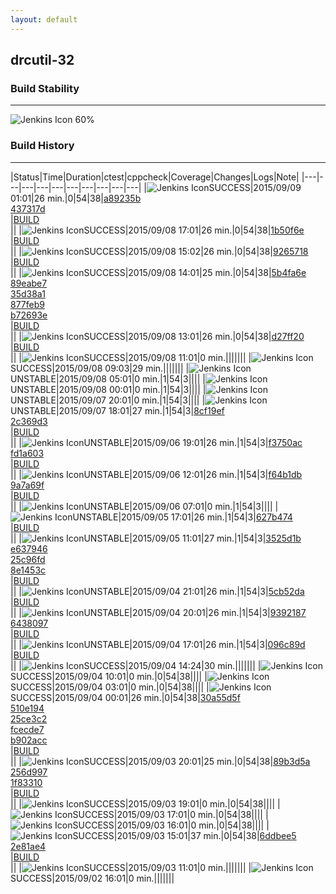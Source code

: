 ```yaml
---
layout: default
---
```

## drcutil-32
### Build Stability
___
![Jenkins Icon](http://jenkinshrg.github.io/images/48x48/health-60to79.png)
60%
  
### Build History
___
|Status|Time|Duration|<span class='badge'>ctest</span>|<span class='badge'>cppcheck</span>|Coverage|Changes|Logs|Note|
|---|---|---|---|---|---|---|---|---|---|
|![Jenkins Icon](http://jenkinshrg.github.io/images/24x24/blue.png)SUCCESS|2015/09/09 01:01|26 min.|0|54|38|[a89235b](https://github.com/jrl-umi3218/hmc2/commit/a89235bf7a5e10e382e87a9b6383ca20ddf407c1)<br>[437317d](https://github.com/jrl-umi3218/hmc2/commit/437317d70d081efb8f8a878f8711df9d2e7cc3d7)<br>|[BUILD](https://drive.google.com/file/d/0B54sHwaxmuM4ejFROFg5dWZOX0k/view?usp=drivesdk)<br>||
|![Jenkins Icon](http://jenkinshrg.github.io/images/24x24/blue.png)SUCCESS|2015/09/08 17:01|26 min.|0|54|38|[1b50f6e](https://github.com/fkanehiro/hrpsys-base/commit/1b50f6ec85ad798d21f72af8d57834ecd911a73f)<br>|[BUILD](https://drive.google.com/file/d/0B54sHwaxmuM4RFlLVktVN2pLSHM/view?usp=drivesdk)<br>||
|![Jenkins Icon](http://jenkinshrg.github.io/images/24x24/blue.png)SUCCESS|2015/09/08 15:02|26 min.|0|54|38|[9265718](https://github.com/jrl-umi3218/hrpsys-humanoid/commit/92657188e6b9d7b3e7c75dbe7a1d763e573dcb5a)<br>|[BUILD](https://drive.google.com/file/d/0B54sHwaxmuM4dWRXUGhRdVZ6Qm8/view?usp=drivesdk)<br>||
|![Jenkins Icon](http://jenkinshrg.github.io/images/24x24/blue.png)SUCCESS|2015/09/08 14:01|25 min.|0|54|38|[5b4fa6e](https://github.com/fkanehiro/hrpsys-base/commit/5b4fa6eb25a1056622d1c8c6a8e3814f6d69e3e3)<br>[89eabe7](https://github.com/fkanehiro/hrpsys-base/commit/89eabe7e29e4f16d9105f12f4e9115ba3cc5e525)<br>[35d38a1](https://github.com/fkanehiro/hrpsys-base/commit/35d38a1210a46be14e5a85e8a97c95e21ae3920d)<br>[877feb9](https://github.com/fkanehiro/hrpsys-base/commit/877feb92c4febaeeef34638c721b8c2d49f0963a)<br>[b72693e](https://github.com/fkanehiro/hrpsys-base/commit/b72693e15a8f55bfccf55d789e4fcdc6f82e118d)<br>|[BUILD](https://drive.google.com/file/d/0B54sHwaxmuM4ZHA1MlllM293b2c/view?usp=drivesdk)<br>||
|![Jenkins Icon](http://jenkinshrg.github.io/images/24x24/blue.png)SUCCESS|2015/09/08 13:01|26 min.|0|54|38|[d27ff20](https://github.com/jrl-umi3218/hrp2-drc/commit/d27ff2019f86fc94299dc0efd5fa48f72c39a588)<br>|[BUILD](https://drive.google.com/file/d/0B54sHwaxmuM4TlNGU2dMSjZoNGc/view?usp=drivesdk)<br>||
|![Jenkins Icon](http://jenkinshrg.github.io/images/24x24/blue.png)SUCCESS|2015/09/08 11:01|0 min.|||||||
|![Jenkins Icon](http://jenkinshrg.github.io/images/24x24/blue.png)SUCCESS|2015/09/08 09:03|29 min.|||||||
|![Jenkins Icon](http://jenkinshrg.github.io/images/24x24/yellow.png)UNSTABLE|2015/09/08 05:01|0 min.|1|54|3||||
|![Jenkins Icon](http://jenkinshrg.github.io/images/24x24/yellow.png)UNSTABLE|2015/09/08 00:01|0 min.|1|54|3||||
|![Jenkins Icon](http://jenkinshrg.github.io/images/24x24/yellow.png)UNSTABLE|2015/09/07 20:01|0 min.|1|54|3||||
|![Jenkins Icon](http://jenkinshrg.github.io/images/24x24/yellow.png)UNSTABLE|2015/09/07 18:01|27 min.|1|54|3|[8cf19ef](https://github.com/jrl-umi3218/hmc2/commit/8cf19ef8726d7e015eab74adcbd39fafce50eda2)<br>[2c369d3](https://github.com/jrl-umi3218/hrpsys-humanoid/commit/2c369d37c003c38a98bee51f75691a027400fa05)<br>|[BUILD](https://drive.google.com/file/d/0B54sHwaxmuM4RDFIM2VEbTdzRDA/view?usp=drivesdk)<br>||
|![Jenkins Icon](http://jenkinshrg.github.io/images/24x24/yellow.png)UNSTABLE|2015/09/06 19:01|26 min.|1|54|3|[f3750ac](https://github.com/fkanehiro/hrpsys-base/commit/f3750acc3c2b773f6a3c61736a6f74979fdc9ce0)<br>[fd1a603](https://github.com/fkanehiro/hrpsys-base/commit/fd1a603e381737974a77e7f509ac20355d1ea0fa)<br>|[BUILD](https://drive.google.com/file/d/0B54sHwaxmuM4MDdXclJiMWpHMTA/view?usp=drivesdk)<br>||
|![Jenkins Icon](http://jenkinshrg.github.io/images/24x24/yellow.png)UNSTABLE|2015/09/06 12:01|26 min.|1|54|3|[f64b1db](https://github.com/fkanehiro/hrpsys-base/commit/f64b1db2308e5f04a4a7c1fc285881f3d9ab9498)<br>[9a7a69f](https://github.com/fkanehiro/hrpsys-base/commit/9a7a69f05863dd7bb7f57b249470d3def3707aba)<br>|[BUILD](https://drive.google.com/file/d/0B54sHwaxmuM4cVhlZnBIRndMUkk/view?usp=drivesdk)<br>||
|![Jenkins Icon](http://jenkinshrg.github.io/images/24x24/yellow.png)UNSTABLE|2015/09/06 07:01|0 min.|1|54|3||||
|![Jenkins Icon](http://jenkinshrg.github.io/images/24x24/yellow.png)UNSTABLE|2015/09/05 17:01|26 min.|1|54|3|[627b474](https://github.com/fkanehiro/hrpsys-base/commit/627b4742614fd641bfd6b61db02c3b725ee2df2e)<br>|[BUILD](https://drive.google.com/file/d/0B54sHwaxmuM4VVhDZVBtbW42T1U/view?usp=drivesdk)<br>||
|![Jenkins Icon](http://jenkinshrg.github.io/images/24x24/yellow.png)UNSTABLE|2015/09/05 11:01|27 min.|1|54|3|[3525d1b](https://github.com/fkanehiro/hrpsys-base/commit/3525d1b3a8bcf17851220f07dc95c9c35acd568c)<br>[e637946](https://github.com/fkanehiro/hrpsys-base/commit/e6379465fd817e6a1b24d7c5950208883926c474)<br>[25c96fd](https://github.com/fkanehiro/hrpsys-base/commit/25c96fd452b24740604738afb28144fe09eb7666)<br>[8e1453c](https://github.com/fkanehiro/hrpsys-base/commit/8e1453c5110766c9c642c7f10252d66992a70d16)<br>|[BUILD](https://drive.google.com/file/d/0B54sHwaxmuM4b2ZTSGpGbjlubXM/view?usp=drivesdk)<br>||
|![Jenkins Icon](http://jenkinshrg.github.io/images/24x24/yellow.png)UNSTABLE|2015/09/04 21:01|26 min.|1|54|3|[5cb52da](https://github.com/jrl-umi3218/hrpsys-humanoid/commit/5cb52da77c1646a8dd1a294d810af640b54d0c7e)<br>|[BUILD](https://drive.google.com/file/d/0B54sHwaxmuM4VVdCWVJpWnduQVU/view?usp=drivesdk)<br>||
|![Jenkins Icon](http://jenkinshrg.github.io/images/24x24/yellow.png)UNSTABLE|2015/09/04 20:01|26 min.|1|54|3|[9392187](https://github.com/jrl-umi3218/hrpsys-humanoid/commit/93921875c0db04268efb88556853a60e8fca46aa)<br>[6438097](https://github.com/jrl-umi3218/hrpsys-humanoid/commit/64380973c84bfdaca1773b003b66b65572f95e23)<br>|[BUILD](https://drive.google.com/file/d/0B54sHwaxmuM4bDJyY0laTV9pazA/view?usp=drivesdk)<br>||
|![Jenkins Icon](http://jenkinshrg.github.io/images/24x24/yellow.png)UNSTABLE|2015/09/04 17:01|26 min.|1|54|3|[096c89d](https://github.com/jrl-umi3218/hmc2/commit/096c89d01cef17b3fc806147693f0b3cc2589197)<br>|[BUILD](https://drive.google.com/file/d/0B54sHwaxmuM4VzZwNkNZcjJlNTA/view?usp=drivesdk)<br>||
|![Jenkins Icon](http://jenkinshrg.github.io/images/24x24/blue.png)SUCCESS|2015/09/04 14:24|30 min.|||||||
|![Jenkins Icon](http://jenkinshrg.github.io/images/24x24/blue.png)SUCCESS|2015/09/04 10:01|0 min.|0|54|38||||
|![Jenkins Icon](http://jenkinshrg.github.io/images/24x24/blue.png)SUCCESS|2015/09/04 03:01|0 min.|0|54|38||||
|![Jenkins Icon](http://jenkinshrg.github.io/images/24x24/blue.png)SUCCESS|2015/09/04 00:01|26 min.|0|54|38|[30a55d5f](https://github.com/fkanehiro/hrpsys-base/commit/30a55d5f5de47fdcdbbd95df952d89972998ce2f)<br>[510e194](https://github.com/fkanehiro/hrpsys-base/commit/510e194067b289e056f21bb347d7e0fc6f1d5a9a)<br>[25ce3c2](https://github.com/fkanehiro/hrpsys-base/commit/25ce3c25727a65ae8f8356920d00aa9e59189d32)<br>[fcecde7](https://github.com/fkanehiro/hrpsys-base/commit/fcecde7627f9969ec31aa740009392ba556739ae)<br>[b902acc](https://github.com/fkanehiro/hrpsys-base/commit/b902acc067052bbd1aed879d3bc3efb5945fb4a7)<br>|[BUILD](https://drive.google.com/file/d/0B54sHwaxmuM4Sy1LYmVNZ2NNcm8/view?usp=drivesdk)<br>||
|![Jenkins Icon](http://jenkinshrg.github.io/images/24x24/blue.png)SUCCESS|2015/09/03 20:01|25 min.|0|54|38|[89b3d5a](https://github.com/fkanehiro/hrpsys-base/commit/89b3d5a2db2342c5753ba5bf064c738483d08f9e)<br>[256d997](https://github.com/fkanehiro/hrpsys-base/commit/256d99776f039491e42b0b4f7dc0091470556d21)<br>[1f83310](https://github.com/fkanehiro/hrpsys-base/commit/1f83310c8f6aadc542df420b8f42098d295b8a32)<br>|[BUILD](https://drive.google.com/file/d/0B54sHwaxmuM4WHQ0V3ZsbTBONFk/view?usp=drivesdk)<br>||
|![Jenkins Icon](http://jenkinshrg.github.io/images/24x24/blue.png)SUCCESS|2015/09/03 19:01|0 min.|0|54|38||||
|![Jenkins Icon](http://jenkinshrg.github.io/images/24x24/blue.png)SUCCESS|2015/09/03 17:01|0 min.|0|54|38||||
|![Jenkins Icon](http://jenkinshrg.github.io/images/24x24/blue.png)SUCCESS|2015/09/03 16:01|0 min.|0|54|38||||
|![Jenkins Icon](http://jenkinshrg.github.io/images/24x24/blue.png)SUCCESS|2015/09/03 15:01|37 min.|0|54|38|[6ddbee5](https://github.com/fkanehiro/openhrp3/commit/6ddbee54b3f94f7e48a594397561bd7dcf2fed85)<br>[2e81ae4](https://github.com/fkanehiro/openhrp3/commit/2e81ae42b839088d252e1a1a60376a7acda56f6a)<br>|[BUILD](https://drive.google.com/file/d/0B54sHwaxmuM4WFZqNFNhUk9DWkU/view?usp=drivesdk)<br>||
|![Jenkins Icon](http://jenkinshrg.github.io/images/24x24/blue.png)SUCCESS|2015/09/03 11:01|0 min.|||||||
|![Jenkins Icon](http://jenkinshrg.github.io/images/24x24/blue.png)SUCCESS|2015/09/02 16:01|0 min.|||||||
